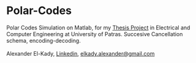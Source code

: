 # Polar-Codes
Polar Codes Simulation on Matlab, for my [Thesis Project](./Polar%20Codes%20Diploma%20Thesis.pdf) in Electrical and Computer Engineering at University of Patras. Succesive Cancellation schema, encoding-decoding.<br /><br />
Alexander El-Kady, [Linkedin](https://www.linkedin.com/in/alexander-el-kady-8b3b0710a/), elkady.alexander@gmail.com
